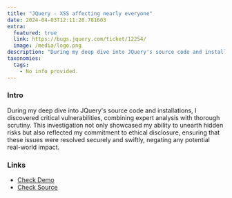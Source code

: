 ```yaml
---
title: "JQuery - XSS affecting nearly everyone"
date: 2024-04-03T12:11:28.781603
extra:
  featured: true
  link: https://bugs.jquery.com/ticket/12254/
  image: /media/logo.png
description: "During my deep dive into JQuery's source code and installations, I discovered critical vulnerabilities, combining expert analysis with thorough scrutiny. This investigation not only showcased my ability to unearth hidden risks but also reflected my commitment to ethical disclosure, ensuring that these issues were resolved securely and swiftly, negating any potential real-world impact."
taxonomies:
  tags:
    - No info provided.
---
```

### Intro

During my deep dive into JQuery's source code and installations, I discovered critical vulnerabilities, combining expert analysis with thorough scrutiny. This investigation not only showcased my ability to unearth hidden risks but also reflected my commitment to ethical disclosure, ensuring that these issues were resolved securely and swiftly, negating any potential real-world impact.

### Links

- [Check Demo](https://bugs.jquery.com/ticket/12254/)
- [Check Source](https://bugs.jquery.com/ticket/12254/)

